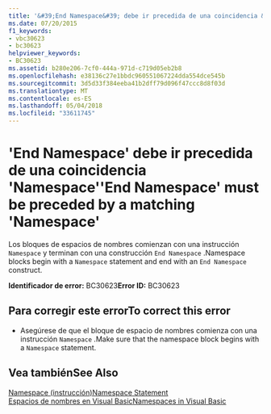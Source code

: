 ```yaml
---
title: '&#39;End Namespace&#39; debe ir precedida de una coincidencia &#39;Namespace&#39;'
ms.date: 07/20/2015
f1_keywords:
- vbc30623
- bc30623
helpviewer_keywords:
- BC30623
ms.assetid: b280e206-7cf0-444a-971d-c719d05eb2b8
ms.openlocfilehash: e38136c27e1bbdc960551067224dda554dce545b
ms.sourcegitcommit: 3d5d33f384eeba41b2dff79d096f47ccc8d8f03d
ms.translationtype: MT
ms.contentlocale: es-ES
ms.lasthandoff: 05/04/2018
ms.locfileid: "33611745"
---
```

# <a name="39end-namespace39-must-be-preceded-by-a-matching-39namespace39"></a><span data-ttu-id="e5cf2-102">&#39;End Namespace&#39; debe ir precedida de una coincidencia &#39;Namespace&#39;</span><span class="sxs-lookup"><span data-stu-id="e5cf2-102">&#39;End Namespace&#39; must be preceded by a matching &#39;Namespace&#39;</span></span>
<span data-ttu-id="e5cf2-103">Los bloques de espacios de nombres comienzan con una instrucción `Namespace` y terminan con una construcción `End Namespace` .</span><span class="sxs-lookup"><span data-stu-id="e5cf2-103">Namespace blocks begin with a `Namespace` statement and end with an `End Namespace` construct.</span></span>  
  
 <span data-ttu-id="e5cf2-104">**Identificador de error:** BC30623</span><span class="sxs-lookup"><span data-stu-id="e5cf2-104">**Error ID:** BC30623</span></span>  
  
## <a name="to-correct-this-error"></a><span data-ttu-id="e5cf2-105">Para corregir este error</span><span class="sxs-lookup"><span data-stu-id="e5cf2-105">To correct this error</span></span>  
  
-   <span data-ttu-id="e5cf2-106">Asegúrese de que el bloque de espacio de nombres comienza con una instrucción `Namespace` .</span><span class="sxs-lookup"><span data-stu-id="e5cf2-106">Make sure that the namespace block begins with a `Namespace` statement.</span></span>  
  
## <a name="see-also"></a><span data-ttu-id="e5cf2-107">Vea también</span><span class="sxs-lookup"><span data-stu-id="e5cf2-107">See Also</span></span>  
 [<span data-ttu-id="e5cf2-108">Namespace (instrucción)</span><span class="sxs-lookup"><span data-stu-id="e5cf2-108">Namespace Statement</span></span>](../../visual-basic/language-reference/statements/namespace-statement.md)  
 [<span data-ttu-id="e5cf2-109">Espacios de nombres en Visual Basic</span><span class="sxs-lookup"><span data-stu-id="e5cf2-109">Namespaces in Visual Basic</span></span>](../../visual-basic/programming-guide/program-structure/namespaces.md)
